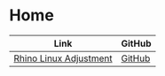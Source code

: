 

# Home

| Link | GitHub |
| ---- | ------ |
| [Rhino Linux Adjustment](https://samwhelp.github.io/rhinolinux-adjustment/) | [GitHub](https://github.com/samwhelp/rhinolinux-adjustment) |
